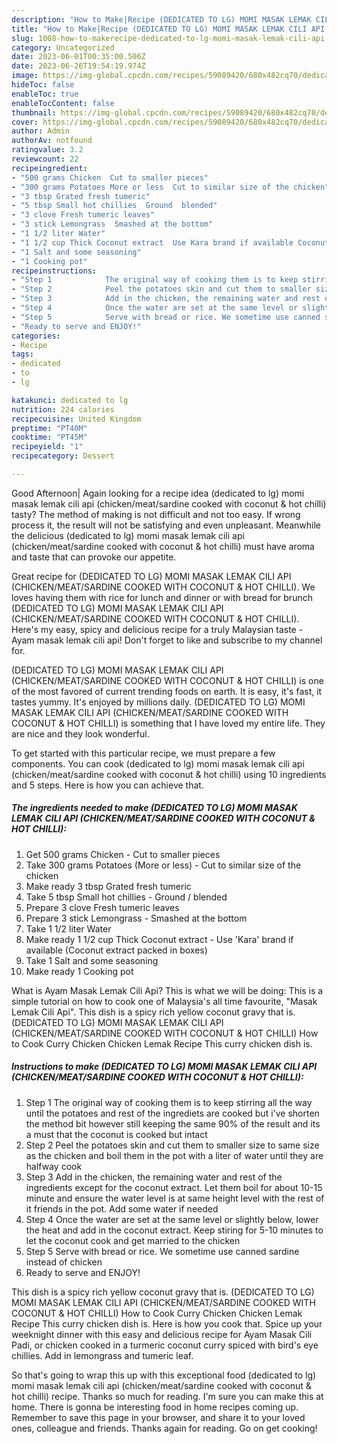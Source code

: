 ```yaml
---
description: "How to Make|Recipe (DEDICATED TO LG) MOMI MASAK LEMAK CILI API (CHICKEN/MEAT/SARDINE COOKED WITH COCONUT &amp;amp; HOT CHILLI) {That is Simple"
title: "How to Make|Recipe (DEDICATED TO LG) MOMI MASAK LEMAK CILI API (CHICKEN/MEAT/SARDINE COOKED WITH COCONUT &amp;amp; HOT CHILLI) {That is Simple"
slug: 1008-how-to-makerecipe-dedicated-to-lg-momi-masak-lemak-cili-api-chicken-meat-sardine-cooked-with-coconut-and-amp-hot-chilli-that-is-simple
category: Uncategorized
date: 2023-06-01T00:35:00.506Z
date: 2023-06-26T19:54:19.974Z
image: https://img-global.cpcdn.com/recipes/59089420/680x482cq70/dedicated-to-lg-momi-masak-lemak-cili-api-chickenmeatsardine-cooked-with-coconut-hot-chilli-recipe-main-photo.jpg
hideToc: false
enableToc: true
enableTocContent: false
thumbnail: https://img-global.cpcdn.com/recipes/59089420/680x482cq70/dedicated-to-lg-momi-masak-lemak-cili-api-chickenmeatsardine-cooked-with-coconut-hot-chilli-recipe-main-photo.jpg
cover: https://img-global.cpcdn.com/recipes/59089420/680x482cq70/dedicated-to-lg-momi-masak-lemak-cili-api-chickenmeatsardine-cooked-with-coconut-hot-chilli-recipe-main-photo.jpg
author: Admin
authorAv: notfound
ratingvalue: 3.2
reviewcount: 22
recipeingredient:
- "500 grams Chicken  Cut to smaller pieces"
- "300 grams Potatoes More or less  Cut to similar size of the chicken"
- "3 tbsp Grated fresh tumeric"
- "5 tbsp Small hot chillies  Ground  blended"
- "3 clove Fresh tumeric leaves"
- "3 stick Lemongrass  Smashed at the bottom"
- "1 1/2 liter Water"
- "1 1/2 cup Thick Coconut extract  Use Kara brand if available Coconut extract packed in boxes"
- "1 Salt and some seasoning"
- "1 Cooking pot"
recipeinstructions:
- "Step 1            The original way of cooking them is to keep stirring all the way until the potatoes and rest of the ingrediets are cooked but i&#39;ve shorten the method bit however still keeping the same 90% of the result and its a must that the coconut is cooked but intact"
- "Step 2            Peel the potatoes skin and cut them to smaller size to same size as the chicken and boil them in the pot with a liter of water until they are halfway cook"
- "Step 3            Add in the chicken, the remaining water and rest of the ingredients except for the coconut extract. Let them boil for about 10-15 minute and ensure the water level is at same height level with the rest of it friends in the pot. Add some water if needed"
- "Step 4            Once the water are set at the same level or slightly below, lower the heat and add in the coconut extract. Keep stiring for 5-10 minutes to let the coconut cook and get married to the chicken"
- "Step 5            Serve with bread or rice. We sometime use canned sardine instead of chicken"
- "Ready to serve and ENJOY!"
categories:
- Recipe
tags:
- dedicated
- to
- lg

katakunci: dedicated to lg 
nutrition: 224 calories
recipecuisine: United Kingdom
preptime: "PT40M"
cooktime: "PT45M"
recipeyield: "1"
recipecategory: Dessert

---
```



Good Afternoon| Again looking for a recipe idea (dedicated to lg) momi masak lemak cili api (chicken/meat/sardine cooked with coconut &amp; hot chilli) tasty? The method of making is not difficult and not too easy. If wrong process it, the result will not be satisfying and even unpleasant. Meanwhile the delicious (dedicated to lg) momi masak lemak cili api (chicken/meat/sardine cooked with coconut &amp; hot chilli) must have aroma and taste that can provoke our appetite.





Great recipe for (DEDICATED TO LG) MOMI MASAK LEMAK CILI API (CHICKEN/MEAT/SARDINE COOKED WITH COCONUT &amp; HOT CHILLI). We loves having them with rice for lunch and dinner or with bread for brunch (DEDICATED TO LG) MOMI MASAK LEMAK CILI API (CHICKEN/MEAT/SARDINE COOKED WITH COCONUT &amp; HOT CHILLI). Here&#39;s my easy, spicy and delicious recipe for a truly Malaysian taste - Ayam masak lemak cili api! Don&#39;t forget to like and subscribe to my channel for.

(DEDICATED TO LG) MOMI MASAK LEMAK CILI API (CHICKEN/MEAT/SARDINE COOKED WITH COCONUT &amp; HOT CHILLI) is one of the most favored of current trending foods on earth. It is easy, it's fast, it tastes yummy. It's enjoyed by millions daily. (DEDICATED TO LG) MOMI MASAK LEMAK CILI API (CHICKEN/MEAT/SARDINE COOKED WITH COCONUT &amp; HOT CHILLI) is something that I have loved my entire life. They are nice and they look wonderful.


To get started with this particular recipe, we must prepare a few components. You can cook (dedicated to lg) momi masak lemak cili api (chicken/meat/sardine cooked with coconut &amp; hot chilli) using 10 ingredients and 5 steps. Here is how you can achieve that.

<!--inarticleads1-->

##### The ingredients needed to make (DEDICATED TO LG) MOMI MASAK LEMAK CILI API (CHICKEN/MEAT/SARDINE COOKED WITH COCONUT &amp; HOT CHILLI):

1. Get 500 grams Chicken - Cut to smaller pieces
1. Take 300 grams Potatoes (More or less) - Cut to similar size of the chicken
1. Make ready 3 tbsp Grated fresh tumeric
1. Take 5 tbsp Small hot chillies - Ground / blended
1. Prepare 3 clove Fresh tumeric leaves
1. Prepare 3 stick Lemongrass - Smashed at the bottom
1. Take 1 1/2 liter Water
1. Make ready 1 1/2 cup Thick Coconut extract - Use &#39;Kara&#39; brand if available (Coconut extract packed in boxes)
1. Take 1 Salt and some seasoning
1. Make ready 1 Cooking pot


What is Ayam Masak Lemak Cili Api? This is what we will be doing: This is a simple tutorial on how to cook one of Malaysia&#39;s all time favourite, &#34;Masak Lemak Cili Api&#34;. This dish is a spicy rich yellow coconut gravy that is. (DEDICATED TO LG) MOMI MASAK LEMAK CILI API (CHICKEN/MEAT/SARDINE COOKED WITH COCONUT &amp; HOT CHILLI) How to Cook Curry Chicken Chicken Lemak Recipe This curry chicken dish is. 

<!--inarticleads2-->

##### Instructions to make (DEDICATED TO LG) MOMI MASAK LEMAK CILI API (CHICKEN/MEAT/SARDINE COOKED WITH COCONUT &amp; HOT CHILLI):

1. Step 1            The original way of cooking them is to keep stirring all the way until the potatoes and rest of the ingrediets are cooked but i&#39;ve shorten the method bit however still keeping the same 90% of the result and its a must that the coconut is cooked but intact
1. Step 2            Peel the potatoes skin and cut them to smaller size to same size as the chicken and boil them in the pot with a liter of water until they are halfway cook
1. Step 3            Add in the chicken, the remaining water and rest of the ingredients except for the coconut extract. Let them boil for about 10-15 minute and ensure the water level is at same height level with the rest of it friends in the pot. Add some water if needed
1. Step 4            Once the water are set at the same level or slightly below, lower the heat and add in the coconut extract. Keep stiring for 5-10 minutes to let the coconut cook and get married to the chicken
1. Step 5            Serve with bread or rice. We sometime use canned sardine instead of chicken
1. Ready to serve and ENJOY!

This dish is a spicy rich yellow coconut gravy that is. (DEDICATED TO LG) MOMI MASAK LEMAK CILI API (CHICKEN/MEAT/SARDINE COOKED WITH COCONUT &amp; HOT CHILLI) How to Cook Curry Chicken Chicken Lemak Recipe This curry chicken dish is. Here is how you cook that. Spice up your weeknight dinner with this easy and delicious recipe for Ayam Masak Cili Padi, or chicken cooked in a turmeric coconut curry spiced with bird&#39;s eye chillies. Add in lemongrass and tumeric leaf. 

So that's going to wrap this up with this exceptional food (dedicated to lg) momi masak lemak cili api (chicken/meat/sardine cooked with coconut &amp; hot chilli) recipe. Thanks so much for reading. I'm sure you can make this at home. There is gonna be interesting food in home recipes coming up. Remember to save this page in your browser, and share it to your loved ones, colleague and friends. Thanks again for reading. Go on get cooking!
